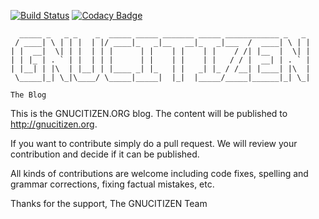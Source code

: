[![Build Status](https://travis-ci.org/gnucitizen/gnucitizen-blog.svg?branch=master)](https://travis-ci.org/gnucitizen/gnucitizen-blog)
[![Codacy Badge](https://api.codacy.com/project/badge/Grade/6d32cafa40cc4e54a685873b4f703cc7)](https://www.codacy.com/app/GNUCITIZEN/gnucitizen-blog?utm_source=github.com&amp;utm_medium=referral&amp;utm_content=gnucitizen/gnucitizen-blog&amp;utm_campaign=Badge_Grade)
	
	  _____ _   _ _    _  _____ _____ _______ _____ ____________ _   _ 
	 / ____| \ | | |  | |/ ____|_   _|__   __|_   _|___  /  ____| \ | |
	| |  __|  \| | |  | | |      | |    | |    | |    / /| |__  |  \| |
	| | |_ | . ` | |  | | |      | |    | |    | |   / / |  __| | . ` |
	| |__| | |\  | |__| | |____ _| |_   | |   _| |_ / /__| |____| |\  |
	 \_____|_| \_|\____/ \_____|_____|  |_|  |_____/_____|______|_| \_|
	 
	The Blog
	

This is the GNUCITIZEN.ORG blog. The content will be published to http://gnucitizen.org.

If you want to contribute simply do a pull request. We will review your contribution and decide if it can be published.

All kinds of contributions are welcome including code fixes, spelling and grammar corrections, fixing factual mistakes, etc.

Thanks for the support,
The GNUCITIZEN Team
